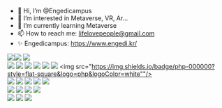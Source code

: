 - 👋 Hi, I’m @Engedicampus
- 👀 I’m interested in Metaverse, VR, Ar...
- 🌱 I’m currently learning Metaverse
- 📫 How to reach me: lifelovepeople@gmail.com
- ✨ Engedicampus: https://www.engedi.kr/

<img src="https://img.shields.io/badge/npm-CB3837?style=flat-square&logo=npm&logoColor=white"/><img src="https://img.shields.io/badge/Webpack-8DD6F9?style=flat-square&logo=Webpack&logoColor=white"/>
<img src="https://img.shields.io/badge/Git-F05032?style=flat-square&logo=Git&logoColor=white"/>
<br>
<img src="https://img.shields.io/badge/HTML5-E34F26?style=flat-square&logo=HTML5&logoColor=white"/>
<img src="https://img.shields.io/badge/CSS3-1572B6?style=flat-square&logo=CSS3&logoColor=white"/>
<img src="https://img.shields.io/badge/JavaScript-F7DF1E?style=flat-square&logo=JavaScript&logoColor=white"/>
<img src="https://img.shields.io/badge/Three.js-ff0000?style=flat-square&logo=Three.js&logoColor=white"/>
<img src="https://img.shields.io/badge/Lua-2C2D72?style=flat-square&logo=Lua&logoColor=white"/>
<img src="https://img.shields.io/badge/C Sharp-239120?style=flat-square"/>
<img src="https://img.shields.io/badge/php-000000?style=flat-square&logo=php&logoColor=white""/>
<br>
<img src="https://img.shields.io/badge/unrealengine-0E1128?style=flat-square&logo=unrealengine&logoColor=white"/>
<img src="https://img.shields.io/badge/Unity-000000?style=flat-square&logo=Unity&logoColor=white"/>
<img src="https://img.shields.io/badge/Blender-F5792A?style=flat-square&logo=Blender&logoColor=white"/>
<img src="https://img.shields.io/badge/Roblox-000000?style=flat-square&logo=Roblox&logoColor=white"/>
<img src="https://img.shields.io/badge/Steam-000000?style=flat-square&logo=Steam&logoColor=white"/>
<br>
<img src="https://img.shields.io/badge/Adobe Illustrator-FF9A00?style=flat-square"/>
<img src="https://img.shields.io/badge/Adobe Photoshop-31A8FF?style=flat-square"/>
<img src="https://img.shields.io/badge/Adobe InDesign-FF3366?style=flat-square"/>
<img src="https://img.shields.io/badge/Adobe Lightroom Classic-31A8FF?style=flat-square"/>
<br>
<img src="https://img.shields.io/badge/Adobe Premiere Pro-9999ff?style=flat-square"/>
<img src="https://img.shields.io/badge/Adobe After Effects-9999FF?style=flat-square"/>
<img src="https://img.shields.io/badge/Adobe Audition-9999FF?style=flat-square"/>

<!---
Engedicampus/Engedicampus is a ✨ special ✨ repository because its `README.md` (this file) appears on your GitHub profile.
You can click the Preview link to take a look at your changes.
--->
